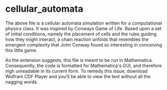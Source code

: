 # cellular_automata

The above file is a cellular automata simulation written for a computational physics class. It was inspired by Conways Game of Life. 
  Based upon a set of initial conditions, namely the placement of cells and the rules guiding how they might interact, a chain reaction unfolds that resembles the 
emergent complexity that John Conway found so interesting in conceiving this little game. 

As the extension suggests, this file is meant to be run in Mathematica. Consequently, the code is formatted for Mathematica's GUI, and therefore nigh unreadable in its current form. To remedy this issue, download Wolfram CDF Player and you'll be able to view the text without all the nagging words.

